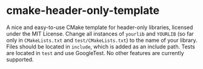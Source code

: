 # cmake-header-only-template
A nice and easy-to-use CMake template for header-only libraries, licensed under
the MIT License. Change all instances of `yourlib` and `YOURLIB` (so far only in
`CMakeLists.txt` and `test/CMakeLists.txt`) to the name of your library. Files
should be located in `include`, which is added as an include path. Tests are
located in `test` and use GoogleTest. No other features are currently supported.